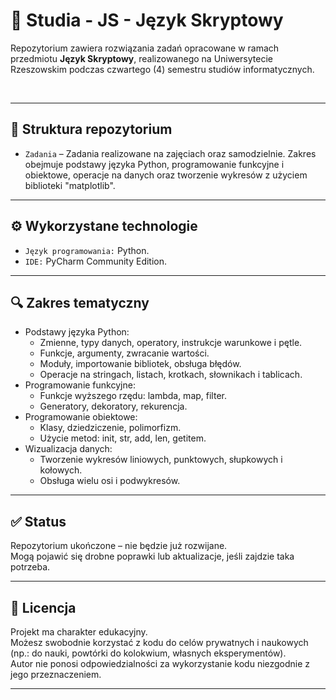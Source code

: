 # 📘 Studia - JS - Język Skryptowy

Repozytorium zawiera rozwiązania zadań opracowane w ramach przedmiotu **Język Skryptowy**, realizowanego na Uniwersytecie Rzeszowskim podczas czwartego (4) semestru studiów informatycznych.  

&nbsp;  

---

## 📁 Struktura repozytorium

- `Zadania` – Zadania realizowane na zajęciach oraz samodzielnie. Zakres obejmuje podstawy języka Python, programowanie funkcyjne i obiektowe, operacje na danych oraz tworzenie wykresów z użyciem biblioteki "matplotlib".  

---

## ⚙️ Wykorzystane technologie

- `Język programowania:` Python.  
- `IDE:` PyCharm Community Edition.  

---

## 🔍 Zakres tematyczny

- Podstawy języka Python:  
  - Zmienne, typy danych, operatory, instrukcje warunkowe i pętle.  
  - Funkcje, argumenty, zwracanie wartości.  
  - Moduły, importowanie bibliotek, obsługa błędów.  
  - Operacje na stringach, listach, krotkach, słownikach i tablicach.  
- Programowanie funkcyjne:  
  - Funkcje wyższego rzędu: lambda, map, filter.  
  - Generatory, dekoratory, rekurencja.  
- Programowanie obiektowe:  
  - Klasy, dziedziczenie, polimorfizm.  
  - Użycie metod: init, str, add, len, getitem.  
- Wizualizacja danych:  
  - Tworzenie wykresów liniowych, punktowych, słupkowych i kołowych.  
  - Obsługa wielu osi i podwykresów.  

---

## ✅ Status

Repozytorium ukończone – nie będzie już rozwijane.  
Mogą pojawić się drobne poprawki lub aktualizacje, jeśli zajdzie taka potrzeba.  

---

## 📄 Licencja

Projekt ma charakter edukacyjny.  
Możesz swobodnie korzystać z kodu do celów prywatnych i naukowych (np.: do nauki, powtórki do kolokwium, własnych eksperymentów).  
Autor nie ponosi odpowiedzialności za wykorzystanie kodu niezgodnie z jego przeznaczeniem.  

---
